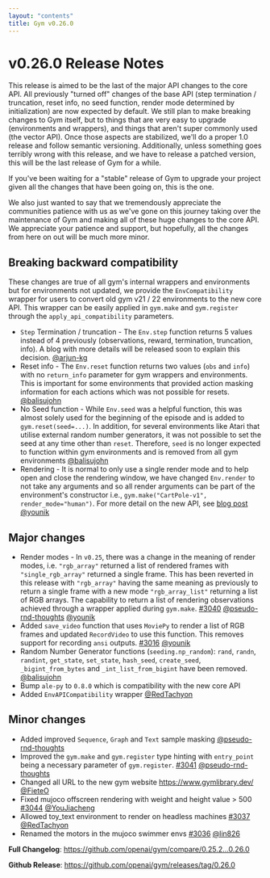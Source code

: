```yaml
---
layout: "contents"
title: Gym v0.26.0
---
```


# v0.26.0 Release Notes

This release is aimed to be the last of the major API changes to the core API. All previously "turned off" changes of the base API (step termination / truncation, reset info, no seed function, render mode determined by initialization) are now expected by default. We still plan to make breaking changes to Gym itself, but to things that are very easy to upgrade (environments and wrappers), and things that aren't super commonly used (the vector API). Once those aspects are stabilized, we'll do a proper 1.0 release and follow semantic versioning. Additionally, unless something goes terribly wrong with this release, and we have to release a patched version, this will be the last release of Gym for a while.

If you've been waiting for a "stable" release of Gym to upgrade your project given all the changes that have been going on, this is the one.

We also just wanted to say that we tremendously appreciate the communities patience with us as we've gone on this journey taking over the maintenance of Gym and making all of these huge changes to the core API. We appreciate your patience and support, but hopefully, all the changes from here on out will be much more minor.

## Breaking backward compatibility

These changes are true of all gym's internal wrappers and environments but for environments not updated, we provide the ``EnvCompatibility``  wrapper for users to convert old gym v21 / 22 environments to the new core API. This wrapper can be easily applied in ``gym.make`` and ``gym.register`` through the ``apply_api_compatibility``  parameters.

* ``Step`` Termination / truncation - The ``Env.step`` function returns 5 values instead of 4 previously (observations, reward, termination, truncation, info). A blog with more details will be released soon to explain this decision. [@arjun-kg](https://github.com/arjun-kg)
* Reset info - The ``Env.reset`` function returns two values (``obs`` and ``info``) with no ``return_info`` parameter for gym wrappers and environments. This is important for some environments that provided action masking information for each actions which was not possible for resets. [@balisujohn](https://github.com/balisujohn)
* No Seed function - While ``Env.seed`` was a helpful function, this was almost solely used for the beginning of the episode and is added to ``gym.reset(seed=...)``. In addition, for several environments like Atari that utilise external random number generators, it was not possible to set the seed at any time other than ``reset``. Therefore, ``seed`` is no longer expected to function within gym environments and is removed from all gym environments [@balisujohn](https://github.com/balisujohn)
* Rendering - It is normal to only use a single render mode and to help open and close the rendering window, we have changed ``Env.render`` to not take any arguments and so all render arguments can be part of the environment's constructor i.e., ``gym.make("CartPole-v1", render_mode="human")``. For more detail on the new API, see [blog post](https://younis.dev/blog/render-api/) [@younik](https://github.com/younik)

## Major changes
* Render modes - In ``v0.25``, there was a change in the meaning of render modes, i.e. ``"rgb_array"`` returned a list of rendered frames with ``"single_rgb_array"`` returned a single frame. This has been reverted in this release with ``"rgb_array"`` having the same meaning as previously to return a single frame with a new mode ``"rgb_array_list"`` returning a list of RGB arrays. The capability to return a list of rendering observations achieved through a wrapper applied during ``gym.make``. [#3040](https://github.com/openai/gym/pull/3040) [@pseudo-rnd-thoughts](https://github.com/pseudo-rnd-thoughts) [@younik](https://github.com/younik)
* Added ``save_video`` function that uses ``MoviePy`` to render a list of RGB frames and updated ``RecordVideo`` to use this function. This removes support for recording ``ansi`` outputs. [#3016](https://github.com/openai/gym/pull/3016) [@younik](https://github.com/younik)
* Random Number Generator functions (``seeding.np_random``): ``rand``, ``randn``, ``randint``, ``get_state``, ``set_state``, ``hash_seed``, ``create_seed``, ``_bigint_from_bytes`` and ``_int_list_from_bigint`` have been removed. [@balisujohn](https://github.com/balisujohn)
* Bump ``ale-py`` to ``0.8.0`` which is compatibility with the new core API
* Added ``EnvAPICompatibility`` wrapper [@RedTachyon](https://github.com/RedTachyon)

## Minor changes

* Added improved ``Sequence``, ``Graph`` and ``Text`` sample masking [@pseudo-rnd-thoughts](https://github.com/pseudo-rnd-thoughts)
* Improved the ``gym.make`` and ``gym.register`` type hinting with ``entry_point`` being a necessary parameter of ``gym.register``. [#3041](https://github.com/openai/gym/pull/3041) [@pseudo-rnd-thoughts](https://github.com/pseudo-rnd-thoughts)
* Changed all URL to the new gym website https://www.gymlibrary.dev/ [@FieteO](https://github.com/FieteO)
* Fixed mujoco offscreen rendering with weight and height value > 500 [#3044](https://github.com/openai/gym/pull/3044) [@YouJiacheng](https://github.com/YouJiacheng)
* Allowed toy_text environment to render on headless machines [#3037](https://github.com/openai/gym/pull/3037) [@RedTachyon](https://github.com/RedTachyon)
* Renamed the motors in the mujoco swimmer envs [#3036](https://github.com/openai/gym/pull/3036) [@lin826](https://github.com/lin826)

**Full Changelog**: https://github.com/openai/gym/compare/0.25.2...0.26.0

**Github Release**: https://github.com/openai/gym/releases/tag/0.26.0
